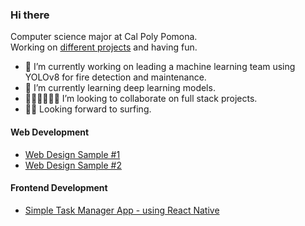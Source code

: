 ### Hi there

Computer science major at Cal Poly Pomona.\
Working on [different projects](https://github.com/changerate?tab=repositories) and having fun.

- 🔭 I’m currently working on leading a machine learning team using YOLOv8 for fire detection and maintenance. 
- 🌱 I’m currently learning deep learning models. 
- 🏌🏼‍♂️🏌🏼‍♂️ I’m looking to collaborate on full stack projects. 
- 🏄‍♂️ Looking forward to surfing.

#### Web Development
- [Web Design Sample #1](https://scottrazorkaraoke.com/)
- [Web Design Sample #2](https://acagencydesign.com/)
#### Frontend Development
- [Simple Task Manager App - using React Native](https://github.com/changerate/simple-task-manager)

